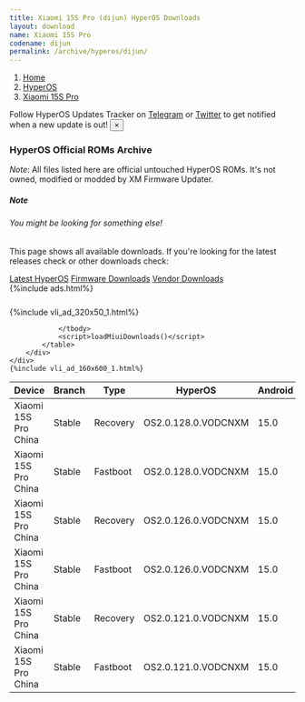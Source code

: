 ```yaml
---
title: Xiaomi 15S Pro (dijun) HyperOS Downloads
layout: download
name: Xiaomi 15S Pro
codename: dijun
permalink: /archive/hyperos/dijun/
---
```

<nav aria-label="breadcrumb">
    <ol class="breadcrumb">
        <li class="breadcrumb-item"><a href="/">Home</a></li>
        <li class="breadcrumb-item"><a href="/hyperos/">HyperOS</a></li>
        <li class="breadcrumb-item active" aria-current="page"><a href="/hyperos/dijun/">Xiaomi 15S Pro</a></li>
    </ol>
</nav>
<div class="alert alert-primary alert-dismissible fade show" role="alert">
    Follow HyperOS Updates Tracker on <a href="https://t.me/MIUIUpdatesTracker" class="alert-link">Telegram</a>
     or <a href="https://twitter.com/MiFwUpdater" class="alert-link">Twitter</a> to get notified when a new update is out!
    <button type="button" class="close" data-dismiss="alert" aria-label="Close">
        <span aria-hidden="true">&times;</span>
    </button>
</div>

### HyperOS Official ROMs Archive
*Note*: All files listed here are official untouched HyperOS ROMs. It's not owned, modified or modded by XM Firmware Updater.
<div class="card">
  <div class="card-body">
    <h5 class="card-title">Note</h5>
    <h6 class="card-subtitle mb-2 text-muted">You might be looking for something else!</h6>
    <p class="card-text">This page shows all available downloads.
     If you're looking for the latest releases check or other downloads check:</p>
    <a href="/hyperos/dijun/" class="card-link">Latest HyperOS</a>
    <a href="/firmware/dijun/" class="card-link">Firmware Downloads</a>
    <a href="/vendor/dijun/" class="card-link">Vendor Downloads</a>
  </div>
</div>
{%include ads.html%}
<div class="row justify-content-center">
    <div class="col-10">
        <div class="table-responsive-md" style="margin-top: 25px;">
            {%include vli_ad_320x50_1.html%}
            <table id="miui" class="display dt-responsive nowrap compact table table-striped table-hover table-sm">
                <thead class="thead-dark">
                    <tr>
                        <th data-ref="device">Device</th>
                        <th data-ref="branch">Branch</th>
                        <th data-ref="type">Type</th>
                        <th data-ref="miui">HyperOS</th>
                        <th data-ref="android">Android</th>
                        <th data-ref="size">Size</th>
                        <th data-ref="size">Date</th>
                        <th data-ref="link">Link</th>
                    </tr>
                </thead>
                <tbody>
                <tr><td>Xiaomi 15S Pro China</td><td>Stable</td><td>Recovery</td><td>OS2.0.128.0.VODCNXM</td><td>15.0</td><td>7.0 GB</td><td>2025-06-04</td><td><a href="/hyperos/dijun/stable/OS2.0.128.0.VODCNXM/">Download</a></td></tr>
<tr><td>Xiaomi 15S Pro China</td><td>Stable</td><td>Fastboot</td><td>OS2.0.128.0.VODCNXM</td><td>15.0</td><td>9.2 GB</td><td>2025-05-28</td><td><a href="/hyperos/dijun/stable/OS2.0.128.0.VODCNXM/">Download</a></td></tr>
<tr><td>Xiaomi 15S Pro China</td><td>Stable</td><td>Recovery</td><td>OS2.0.126.0.VODCNXM</td><td>15.0</td><td>7.0 GB</td><td>2025-05-27</td><td><a href="/hyperos/dijun/stable/OS2.0.126.0.VODCNXM/">Download</a></td></tr>
<tr><td>Xiaomi 15S Pro China</td><td>Stable</td><td>Fastboot</td><td>OS2.0.126.0.VODCNXM</td><td>15.0</td><td>9.2 GB</td><td>2025-05-24</td><td><a href="/hyperos/dijun/stable/OS2.0.126.0.VODCNXM/">Download</a></td></tr>
<tr><td>Xiaomi 15S Pro China</td><td>Stable</td><td>Recovery</td><td>OS2.0.121.0.VODCNXM</td><td>15.0</td><td>7.0 GB</td><td>2025-05-22</td><td><a href="/hyperos/dijun/stable/OS2.0.121.0.VODCNXM/">Download</a></td></tr>
<tr><td>Xiaomi 15S Pro China</td><td>Stable</td><td>Fastboot</td><td>OS2.0.121.0.VODCNXM</td><td>15.0</td><td>497 Bytes</td><td>2025-05-16</td><td><a href="/hyperos/dijun/stable/OS2.0.121.0.VODCNXM/">Download</a></td></tr>

                </tbody>
                <script>loadMiuiDownloads()</script>
            </table>
        </div>
    </div>
    {%include vli_ad_160x600_1.html%}
</div>
